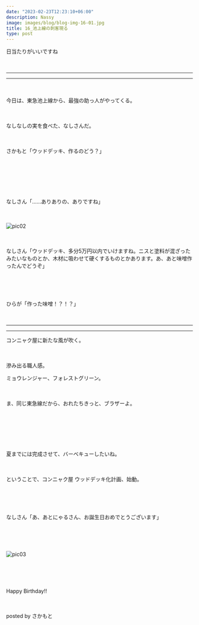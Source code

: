 ```yaml
---
date: "2023-02-23T12:23:10+06:00"
description: Nassy
image: images/blog/blog-img-16-01.jpg
title: 16_池上線の刺客現る
type: post
---
```



日当たりがいいですね

　

------
------
　

今日は、東急池上線から、最強の助っ人がやってくる。

　

なしなしの実を食べた、なしさんだ。

　

さかもと「ウッドデッキ、作るのどう？」

　


　


　

なしさん「......ありありの、ありですね」

　

![pic02](https://mrunadon.github.io/caffeproject/images/blog/blog-img-16-03.jpg)

　

なしさん「ウッドデッキ、多分5万円以内でいけますね。ニスと塗料が混ざったみたいなものとか、木材に吸わせて硬くするものとかあります。あ、あと味噌作ったんでどうぞ」

　




　

ひらが「作った味噌！？！？」

　

------
------



コンニャク屋に新たな風が吹く。

　


滲み出る職人感。

ミョウレンジャー、フォレストグリーン。

　

ま、同じ東急線だから、おれたちきっと、ブラザーよ。

　


　


　

夏までには完成させて、バーベキューしたいね。

　

ということで、コンニャク屋 ウッドデッキ化計画、始動。


　　



　　

なしさん「あ、あとにゃるさん、お誕生日おめでとうございます」


　

　


![pic03](https://mrunadon.github.io/caffeproject/images/blog/blog-img-16-02.jpg)

　

　


Happy Birthday!!

　

posted by さかもと